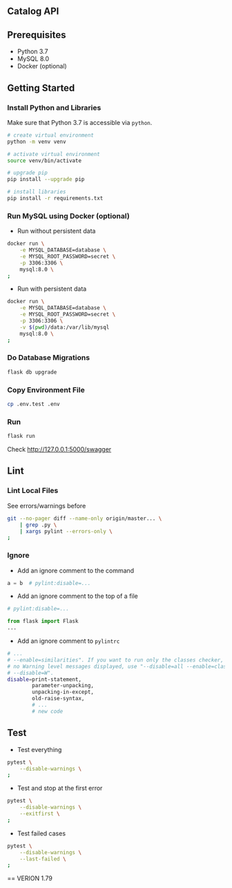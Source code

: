 ## Catalog API

## Prerequisites

* Python 3.7
* MySQL 8.0
* Docker (optional)

## Getting Started

### Install Python and Libraries

Make sure that Python 3.7 is accessible via `python`.

```bash
# create virtual environment
python -m venv venv

# activate virtual environment
source venv/bin/activate

# upgrade pip
pip install --upgrade pip

# install libraries
pip install -r requirements.txt
```

### Run MySQL using Docker (optional)

* Run without persistent data

```bash
docker run \
    -e MYSQL_DATABASE=database \
    -e MYSQL_ROOT_PASSWORD=secret \
    -p 3306:3306 \
    mysql:8.0 \
;
```

* Run with persistent data

```bash
docker run \
    -e MYSQL_DATABASE=database \
    -e MYSQL_ROOT_PASSWORD=secret \
    -p 3306:3306 \
    -v $(pwd)/data:/var/lib/mysql
    mysql:8.0 \
;
```

### Do Database Migrations

```bash
flask db upgrade
```

### Copy Environment File

```bash
cp .env.test .env
```

### Run

```bash
flask run
```

Check http://127.0.0.1:5000/swagger

## Lint

### Lint Local Files

See errors/warnings before 

```bash
git --no-pager diff --name-only origin/master... \
    | grep .py \
    | xargs pylint --errors-only \
;
```

### Ignore

* Add an ignore comment to the command

```python
a = b  # pylint:disable=...
```
* Add an ignore comment to the top of a file

```python
# pylint:disable=...

from flask import Flask
...
```

* Add an ignore comment to `pylintrc`

```bash
# ...
# --enable=similarities". If you want to run only the classes checker, but have
# no Warning level messages displayed, use "--disable=all --enable=classes
# --disable=W".
disable=print-statement,
        parameter-unpacking,
        unpacking-in-except,
        old-raise-syntax,
        # ...
        # new code
```

## Test

* Test everything

```bash
pytest \
    --disable-warnings \
;
```

* Test and stop at the first error

```bash
pytest \
    --disable-warnings \
    --exitfirst \
;
```

* Test failed cases

```bash
pytest \
    --disable-warnings \
    --last-failed \
;
```


== VERION 1.79
